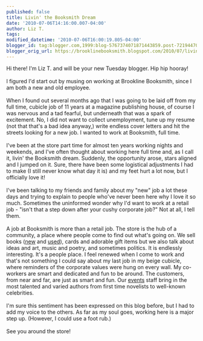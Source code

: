 ```yaml
---
published: false
title: Livin' the Booksmith Dream
date: '2010-07-06T14:16:00.007-04:00'
author: Liz T.
tags: 
modified_datetime: '2010-07-06T16:00:19.805-04:00'
blogger_id: tag:blogger.com,1999:blog-5767374071871443859.post-7219447032475811525
blogger_orig_url: https://brooklinebooksmith.blogspot.com/2010/07/livin-booksmith-dream.html
---
```


Hi there! I'm Liz T. and will be your new Tuesday blogger. Hip hip hooray!<br /><br />I figured I'd start out by musing on working at Brookline Booksmith, since I am both a new and old employee.<br /><br />When I found out several months ago that I was going to be laid off from my full time, cubicle job of 11 years at a magazine publishing house, of course I was nervous and a tad fearful, but underneath that was a spark of excitement. No, I did not want to collect unemployment, tune up my resume (not that that's a bad idea anyway,) write endless cover letters and hit the streets looking for a new job. I wanted to work at Booksmith, full time.<br /><br />I've been at the store part time for almost ten years working nights and weekends, and I've often thought about working here full time and, as I call it, livin' the Booksmith dream. Suddenly, the opportunity arose, stars aligned and I jumped on it.  Sure, there have been some logistical adjustments I had to make (I still never know what day it is) and my feet hurt a lot now, but I officially love it!<br /><br />I've been talking to my friends and family about my "new" job a lot these days and trying to explain to people who've never been here why I love it so much. Sometimes the uninformed wonder why I'd want to work at a retail job - "isn't that a step down after your cushy corporate job?" Not at all, I tell them.<br /><br />A job at Booksmith is more than a retail job. The store is the hub of a community, a place where people come to find out what's going on. We sell books (<a href="https://brooklinebooksmith-shop.com/">new</a> and <a href="https://brooklinebooksmith-shop.com/ubc">used</a>), cards and adorable gift items but we also talk about ideas and art, music and poetry, and sometimes politics. It is endlessly interesting.  It's a people place.  I feel renewed when I come to work and that's not something I could say about my last job in my beige cubicle, where reminders of the corporate values were hung on every wall.  My co-workers are smart and dedicated and fun to be around.  The customers, from near and far, are just as smart and fun.  Our <a href="https://www.brooklinebooksmith.com/events/mainevent.html">events</a> staff bring in the most talented and varied authors from first time novelists to well-known celebrities.<br /><br />I'm sure this sentiment has been expressed on this blog before, but I had to add my voice to the others.  As far as my soul goes, working here is a major step up.  (However, I could use a foot rub.)<br /><br />See you around the store!